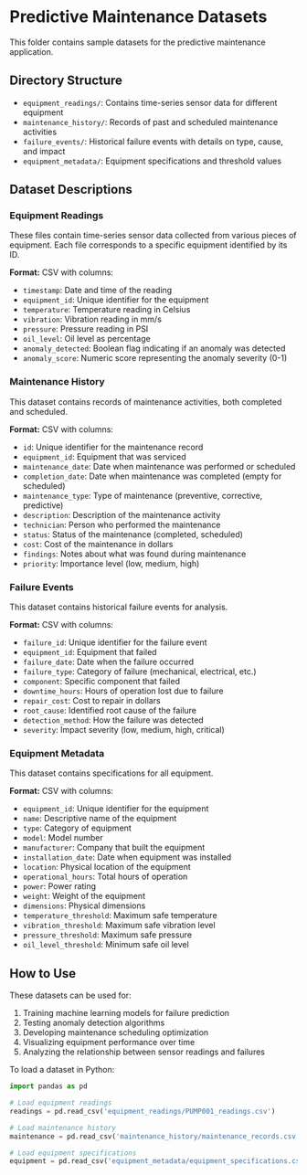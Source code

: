 # Predictive Maintenance Datasets

This folder contains sample datasets for the predictive maintenance application.

## Directory Structure

- `equipment_readings/`: Contains time-series sensor data for different equipment
- `maintenance_history/`: Records of past and scheduled maintenance activities
- `failure_events/`: Historical failure events with details on type, cause, and impact
- `equipment_metadata/`: Equipment specifications and threshold values

## Dataset Descriptions

### Equipment Readings
These files contain time-series sensor data collected from various pieces of equipment. Each file corresponds to a specific equipment identified by its ID.

**Format:** CSV with columns:
- `timestamp`: Date and time of the reading
- `equipment_id`: Unique identifier for the equipment
- `temperature`: Temperature reading in Celsius
- `vibration`: Vibration reading in mm/s
- `pressure`: Pressure reading in PSI
- `oil_level`: Oil level as percentage
- `anomaly_detected`: Boolean flag indicating if an anomaly was detected
- `anomaly_score`: Numeric score representing the anomaly severity (0-1)

### Maintenance History
This dataset contains records of maintenance activities, both completed and scheduled.

**Format:** CSV with columns:
- `id`: Unique identifier for the maintenance record
- `equipment_id`: Equipment that was serviced
- `maintenance_date`: Date when maintenance was performed or scheduled
- `completion_date`: Date when maintenance was completed (empty for scheduled)
- `maintenance_type`: Type of maintenance (preventive, corrective, predictive)
- `description`: Description of the maintenance activity
- `technician`: Person who performed the maintenance
- `status`: Status of the maintenance (completed, scheduled)
- `cost`: Cost of the maintenance in dollars
- `findings`: Notes about what was found during maintenance
- `priority`: Importance level (low, medium, high)

### Failure Events
This dataset contains historical failure events for analysis.

**Format:** CSV with columns:
- `failure_id`: Unique identifier for the failure event
- `equipment_id`: Equipment that failed
- `failure_date`: Date when the failure occurred
- `failure_type`: Category of failure (mechanical, electrical, etc.)
- `component`: Specific component that failed
- `downtime_hours`: Hours of operation lost due to failure
- `repair_cost`: Cost to repair in dollars
- `root_cause`: Identified root cause of the failure
- `detection_method`: How the failure was detected
- `severity`: Impact severity (low, medium, high, critical)

### Equipment Metadata
This dataset contains specifications for all equipment.

**Format:** CSV with columns:
- `equipment_id`: Unique identifier for the equipment
- `name`: Descriptive name of the equipment
- `type`: Category of equipment
- `model`: Model number
- `manufacturer`: Company that built the equipment
- `installation_date`: Date when equipment was installed
- `location`: Physical location of the equipment
- `operational_hours`: Total hours of operation
- `power`: Power rating
- `weight`: Weight of the equipment
- `dimensions`: Physical dimensions
- `temperature_threshold`: Maximum safe temperature
- `vibration_threshold`: Maximum safe vibration level
- `pressure_threshold`: Maximum safe pressure
- `oil_level_threshold`: Minimum safe oil level

## How to Use

These datasets can be used for:

1. Training machine learning models for failure prediction
2. Testing anomaly detection algorithms
3. Developing maintenance scheduling optimization
4. Visualizing equipment performance over time
5. Analyzing the relationship between sensor readings and failures

To load a dataset in Python:

```python
import pandas as pd

# Load equipment readings
readings = pd.read_csv('equipment_readings/PUMP001_readings.csv')

# Load maintenance history
maintenance = pd.read_csv('maintenance_history/maintenance_records.csv')

# Load equipment specifications
equipment = pd.read_csv('equipment_metadata/equipment_specifications.csv')
``` 